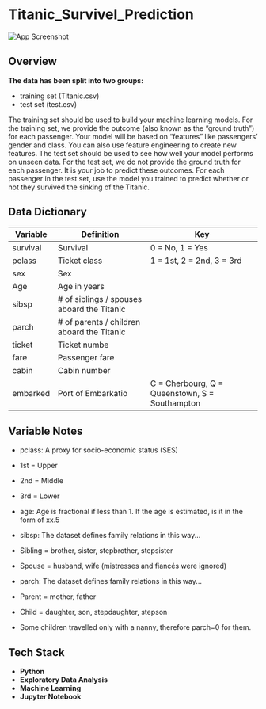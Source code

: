 
# Titanic_Survivel_Prediction
![App Screenshot](https://www.dw.com/en/10-things-about-the-titanic-you-probably-didnt-know/a-61368562)

## Overview

**The data has been split into two groups:**
- training set (Titanic.csv)
- test set (test.csv)

The training set should be used to build your machine learning models. For the training set, we provide the outcome (also known as the “ground truth”) for each        passenger. Your model will be based on “features” like passengers’ gender and class. You can also use feature engineering to create new features.
The test set should be used to see how well your model performs on unseen data. For the test set, we do not provide the ground truth for each passenger. It is your job to predict these outcomes. For each passenger in the test set, use the model you trained to predict whether or not they survived the sinking of the Titanic.


## Data Dictionary

|Variable          |Definition       |Key      |
|------------------|-----------------|---------|
|survival |Survival |0 = No, 1 = Yes|
|pclass |Ticket class |1 = 1st, 2 = 2nd, 3 = 3rd|
|sex|Sex| |
|Age|Age in years| |
|sibsp|# of siblings / spouses aboard the Titanic| |
|parch|# of parents / children aboard the Titanic| |
|ticket|Ticket numbe| |
|fare|Passenger fare| |
|cabin|Cabin number| |
|embarked|Port of Embarkatio|C = Cherbourg, Q = Queenstown, S = Southampton|
##  Variable Notes

- pclass: A proxy for socio-economic status (SES)
- 1st = Upper
- 2nd = Middle
- 3rd = Lower

- age: Age is fractional if less than 1. If the age is estimated, is it in the form of xx.5

- sibsp: The dataset defines family relations in this way...
- Sibling = brother, sister, stepbrother, stepsister
- Spouse = husband, wife (mistresses and fiancés were ignored)

- parch: The dataset defines family relations in this way...
- Parent = mother, father
- Child = daughter, son, stepdaughter, stepson
- Some children travelled only with a nanny, therefore parch=0 for them.

## Tech Stack

- **Python**
- **Exploratory Data Analysis**
- **Machine Learning**
- **Jupyter Notebook**

